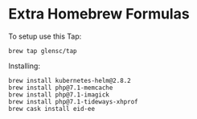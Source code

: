 # Extra Homebrew Formulas

To setup use this Tap:
```
brew tap glensc/tap
```

Installing:

```
brew install kubernetes-helm@2.8.2
brew install php@7.1-memcache
brew install php@7.1-imagick
brew install php@7.1-tideways-xhprof
brew cask install eid-ee
```
